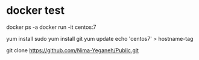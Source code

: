 # docker test
docker ps -a
docker run -it centos:7

yum install sudo
yum install git
yum update
echo 'centos7' > hostname-tag

git clone https://github.com/Nima-Yeganeh/Public.git

